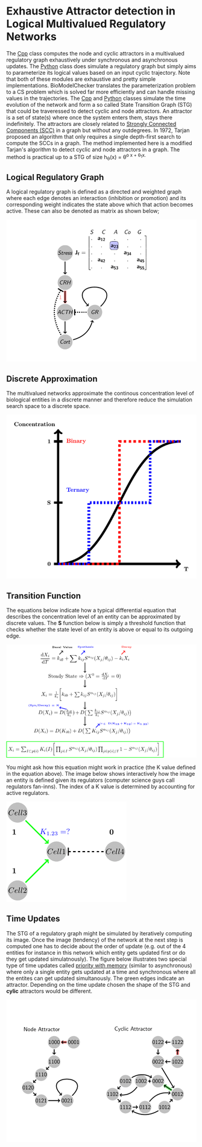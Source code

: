 # Exhaustive Attractor detection in Logical Multivalued Regulatory Networks

The [Cpp](Cpp) class computes the node and cyclic attractors in a multivalued regulatory graph exhaustively under synchronous and asynchronous updates. The [Python](Python) class does simulate a regulatory graph but simply aims to parameterize its logical values based on an input cyclic trajectory. Note that both of these modules are exhaustive and pretty simple implementations. BioModelChecker translates the parameterization problem to a CS problem which is solved far more efficiently and can handle missing values in the trajectories.
The [Cpp](Cpp) and [Python](Python) classes simulate the time evolution of the network and form a so called State Transition Graph (STG) that could be traveressed to detect cyclic and node attractors.
An attractor is a set of state(s) where once the system enters them, stays there indefinitely. 
The attractors are closely related to [Strongly Connected Components (SCC)](https://en.wikipedia.org/wiki/Strongly_connected_component) in a graph but without any outdegrees. In 1972, Tarjan proposed an algorithm that only requires a single depth-first search to compute the SCCs in a graph. The method implemented here is a modified Tarjan's algorithm to detect cyclic and node attractors in a graph. The method is practical up to a STG of size h<sub>&theta;</sub>(x) = &theta;<sup>o</sub> x + &theta;<sub>1</sub>x.

## Logical Regulatory Graph 

A logical regulatory graph is defined as a directed and weighted graph where each edge denotes an interaction (inhibition or promotion) and its corresponding weight indicates the state above which that action becomes active. These can also be denoted as matrix as shown below;

<img margin-left="auto" margin-right="auto" src="HPA.gif">

## Discrete Approximation

The multivalued networks approximate the continous concentration level of biological entities in a discrete manner and therefore reduce the simulation search space to a discrete space.

<img margin-left="auto" margin-right="auto" src="DiscreteApp.png">

## Transition Function

The equations below indicate how a typical differential equation that describes the concentration level of an entity can be approximated by discrete values. The **S** function below is simply a threshold function that checks whether the state level of an entity is above or equal to its outgoing edge.

<img margin-left="auto" margin-right="auto" src="Derivation.png">

You might ask how this equation might work in practice (the K value defined in the equation above). The image below shows interactively how the image an entity is defined given its regulators (computer science guys call regulators fan-inns). The index of a K value is determined by accounting for active regulators.

<img margin-left="auto" margin-right="auto" src="KValues.gif">

## Time Updates

The STG of a regulatory graph might be simulated by iteratively computing its image. Once the image (tendency) of the network at the next step is computed one has to decide about the order of update (e.g. out of the 4 entities for instance in this network which entity gets updated first or do they get updated simulatnously). The figure below illustrates two special type of time updates called [priority with memory](https://bmcsystbiol.biomedcentral.com/articles/10.1186/s12918-018-0599-1) (similar to asynchronous) where only a single entity gets updated at a time and synchronous where all the entites can get updated simultanously. The green edges indicate an attractor. Depending on the time update chosen the shape of the STG and **cylic** attractors would be different.

<img margin-left="auto" margin-right="auto" src="Attractors.gif">
